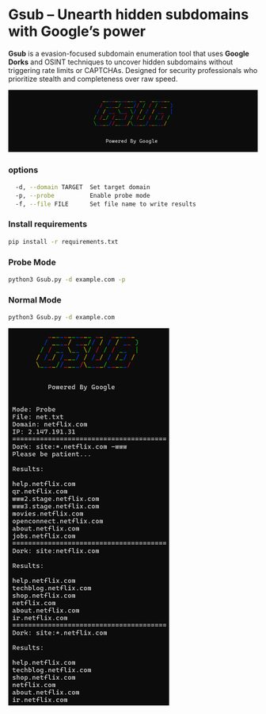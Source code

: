 # Gsub –  Unearth hidden subdomains with Google’s power 
**Gsub** is a evasion-focused subdomain enumeration tool that uses **Google Dorks** and OSINT techniques to uncover hidden subdomains without triggering rate limits or CAPTCHAs. Designed for security professionals who prioritize stealth and completeness over raw speed. 

![banner](./images/new-banner.png "banner")

### options
```bash
  -d, --domain TARGET  Set target domain
  -p, --probe          Enable probe mode
  -f, --file FILE      Set file name to write results
```
### Install requirements 
 ```bash
 pip install -r requirements.txt
 ```
### Probe Mode
```bash
python3 Gsub.py -d example.com -p
```
### Normal Mode
```bash
python3 Gsub.py -d example.com 
```
![banner](./images/output-1.png "banner")



